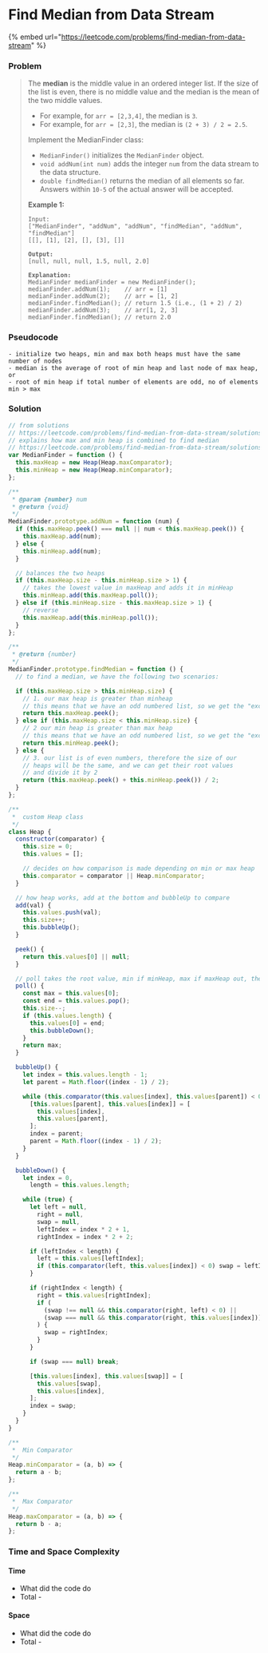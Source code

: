 # Find Median from Data Stream

{% embed url="https://leetcode.com/problems/find-median-from-data-stream" %}

### Problem

> The **median** is the middle value in an ordered integer list. If the size of the list is even, there is no middle value and the median is the mean of the two middle values.
>
> * For example, for `arr = [2,3,4]`, the median is `3`.
> * For example, for `arr = [2,3]`, the median is `(2 + 3) / 2 = 2.5`.
>
> Implement the MedianFinder class:
>
> * `MedianFinder()` initializes the `MedianFinder` object.
> * `void addNum(int num)` adds the integer `num` from the data stream to the data structure.
> * `double findMedian()` returns the median of all elements so far. Answers within `10-5` of the actual answer will be accepted.
>
> &#x20;
>
> **Example 1:**
>
> <pre><code>Input:
> ["MedianFinder", "addNum", "addNum", "findMedian", "addNum", "findMedian"]
> [[], [1], [2], [], [3], []]
>
> <strong>Output:
> </strong>[null, null, null, 1.5, null, 2.0]
>
> <strong>Explanation:
> </strong>MedianFinder medianFinder = new MedianFinder();
> medianFinder.addNum(1);    // arr = [1]
> medianFinder.addNum(2);    // arr = [1, 2]
> medianFinder.findMedian(); // return 1.5 (i.e., (1 + 2) / 2)
> medianFinder.addNum(3);    // arr[1, 2, 3]
> medianFinder.findMedian(); // return 2.0</code></pre>

### Pseudocode

```
- initialize two heaps, min and max both heaps must have the same number of nodes
- median is the average of root of min heap and last node of max heap, or
- root of min heap if total number of elements are odd, no of elements min > max
```

### Solution

```javascript
// from solutions
// https://leetcode.com/problems/find-median-from-data-stream/solutions/329657/javascript-max-heap-min-heap/
// explains how max and min heap is combined to find median
// https://leetcode.com/problems/find-median-from-data-stream/solutions/1330646/c-java-python-minheap-maxheap-solution-picture-explain-clean-concise/
var MedianFinder = function () {
  this.maxHeap = new Heap(Heap.maxComparator);
  this.minHeap = new Heap(Heap.minComparator);
};

/**
 * @param {number} num
 * @return {void}
 */
MedianFinder.prototype.addNum = function (num) {
  if (this.maxHeap.peek() === null || num < this.maxHeap.peek()) {
    this.maxHeap.add(num);
  } else {
    this.minHeap.add(num);
  }

  // balances the two heaps
  if (this.maxHeap.size - this.minHeap.size > 1) {
    // takes the lowest value in maxHeap and adds it in minHeap
    this.minHeap.add(this.maxHeap.poll());
  } else if (this.minHeap.size - this.maxHeap.size > 1) {
    // reverse
    this.maxHeap.add(this.minHeap.poll());
  }
};

/**
 * @return {number}
 */
MedianFinder.prototype.findMedian = function () {
  // to find a median, we have the following two scenarios:

  if (this.maxHeap.size > this.minHeap.size) {
    // 1. our max heap is greater than minheap
    // this means that we have an odd numbered list, so we get the "excess" number from our max heap, which corresponds to the median
    return this.maxHeap.peek();
  } else if (this.maxHeap.size < this.minHeap.size) {
    // 2 our min heap is greater than max heap
    // this means that we have an odd numbered list, so we get the "excess" number from our min heap, which corresponds to the median
    return this.minHeap.peek();
  } else {
    // 3. our list is of even numbers, therefore the size of our
    // heaps will be the same, and we can get their root values
    // and divide it by 2
    return (this.maxHeap.peek() + this.minHeap.peek()) / 2;
  }
};

/**
 *  custom Heap class
 */
class Heap {
  constructor(comparator) {
    this.size = 0;
    this.values = [];

    // decides on how comparison is made depending on min or max heap
    this.comparator = comparator || Heap.minComparator;
  }

  // how heap works, add at the bottom and bubbleUp to compare
  add(val) {
    this.values.push(val);
    this.size++;
    this.bubbleUp();
  }

  peek() {
    return this.values[0] || null;
  }

  // poll takes the root value, min if minHeap, max if maxHeap out, then takes the end, puts it at the root and bubbleDown to place it in the right position
  poll() {
    const max = this.values[0];
    const end = this.values.pop();
    this.size--;
    if (this.values.length) {
      this.values[0] = end;
      this.bubbleDown();
    }
    return max;
  }

  bubbleUp() {
    let index = this.values.length - 1;
    let parent = Math.floor((index - 1) / 2);

    while (this.comparator(this.values[index], this.values[parent]) < 0) {
      [this.values[parent], this.values[index]] = [
        this.values[index],
        this.values[parent],
      ];
      index = parent;
      parent = Math.floor((index - 1) / 2);
    }
  }

  bubbleDown() {
    let index = 0,
      length = this.values.length;

    while (true) {
      let left = null,
        right = null,
        swap = null,
        leftIndex = index * 2 + 1,
        rightIndex = index * 2 + 2;

      if (leftIndex < length) {
        left = this.values[leftIndex];
        if (this.comparator(left, this.values[index]) < 0) swap = leftIndex;
      }

      if (rightIndex < length) {
        right = this.values[rightIndex];
        if (
          (swap !== null && this.comparator(right, left) < 0) ||
          (swap === null && this.comparator(right, this.values[index]))
        ) {
          swap = rightIndex;
        }
      }

      if (swap === null) break;

      [this.values[index], this.values[swap]] = [
        this.values[swap],
        this.values[index],
      ];
      index = swap;
    }
  }
}

/**
 *  Min Comparator
 */
Heap.minComparator = (a, b) => {
  return a - b;
};

/**
 *  Max Comparator
 */
Heap.maxComparator = (a, b) => {
  return b - a;
};

```

### Time and Space Complexity

#### Time

* What did the code do
* Total -

#### Space

* What did the code do
* Total -
